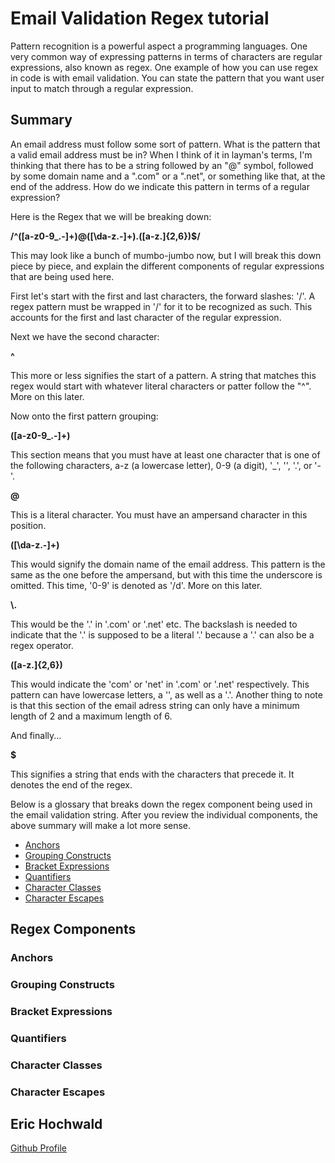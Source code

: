 # Email Validation Regex tutorial

Pattern recognition is a powerful aspect a programming languages. One very common way of expressing patterns in terms of characters are regular expressions, also known as regex. One example of how you can use regex in code is with email validation. You can state the pattern that you want user input to match through a regular expression.

## Summary

An email address must follow some sort of pattern. What is the pattern that a valid email address must be in? When I think of it in layman's terms, I'm thinking that there has to be a string followed by an "@" symbol, followed by some domain name and a ".com" or a ".net", or something like that, at the end of the address. How do we indicate this pattern in terms of a regular expression?

Here is the Regex that we will be breaking down:

**/^([a-z0-9_\.-]+)@([\da-z\.-]+)\.([a-z\.]{2,6})$/**

This may look like a bunch of mumbo-jumbo now, but I will break this down piece by piece, and explain the different components of regular expressions that are being used here.

First let's start with the first and last characters, the forward slashes: '/'. A regex pattern must be wrapped in '/' for it to be recognized as such. This accounts for the first and last character of the regular expression. 

Next we have the second character: 

**^**

This more or less signifies the start of a pattern. A string that matches this regex would start with whatever literal characters or patter follow the "^". More on this later.

Now onto the first pattern grouping:

**([a-z0-9_\.-]+)**

This section means that you must have at least one character that is one of the following characters, a-z (a lowercase letter), 0-9 (a digit), '_', '\', '.', or '-'.

**@**

This is a literal character. You must have an ampersand character in this position. 

**([\da-z\.-]+)**

This would signify the domain name of the email address. This pattern is the same as the one before the ampersand, but with this time the underscore is omitted. This time, '0-9' is denoted as '/d'. More on this later.

**\\.**

This would be the '.' in '.com' or '.net' etc. The backslash is needed to indicate that the '.' is supposed to be a literal '.' because a '.' can also be a regex operator. 

**([a-z\.]{2,6})**

This would indicate the 'com' or 'net' in '.com' or '.net' respectively. This pattern can have lowercase letters, a '\', as well as a '.'. Another thing to note is that this section of the email adress string can only have a minimum length of 2 and a maximum length of 6.

And finally...

**$**

This signifies a string that ends with the characters that precede it. It denotes the end of the regex. 

Below is a glossary that breaks down the regex component being used in the email validation string. After you review the individual components, the above summary will make a lot more sense. 

- [Anchors](#anchors)
- [Grouping Constructs](#grouping-constructs)
- [Bracket Expressions](#bracket-expressions)
- [Quantifiers](#quantifiers)
- [Character Classes](#character-classes)
- [Character Escapes](#character-escapes)

## Regex Components

### Anchors

### Grouping Constructs

### Bracket Expressions

### Quantifiers

### Character Classes

### Character Escapes

## Eric Hochwald

[Github Profile](https://github.com/ehochw01?tab=repositories)
